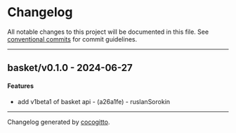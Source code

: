 # Changelog
All notable changes to this project will be documented in this file. See [conventional commits](https://www.conventionalcommits.org/) for commit guidelines.

- - -
## basket/v0.1.0 - 2024-06-27
#### Features
- add v1beta1 of basket api - (a26a1fe) - ruslanSorokin

- - -

Changelog generated by [cocogitto](https://github.com/cocogitto/cocogitto).